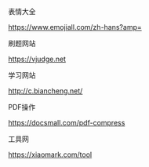 表情大全

https://www.emojiall.com/zh-hans?amp=

刷题网站

https://vjudge.net

学习网站

http://c.biancheng.net/



PDF操作

https://docsmall.com/pdf-compress

工具网

https://xiaomark.com/tool
